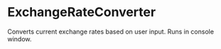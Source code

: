 # ExchangeRateConverter
Converts current exchange rates based on user input. Runs in console window.
